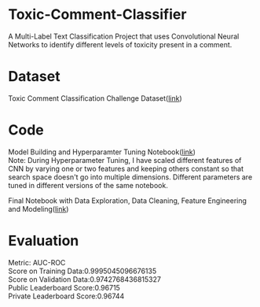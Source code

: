 # Toxic-Comment-Classifier
A Multi-Label Text Classification Project that uses Convolutional Neural Networks to identify different levels of toxicity present in a comment.

# Dataset
Toxic Comment Classification Challenge Dataset([link](https://www.kaggle.com/c/jigsaw-toxic-comment-classification-challenge))

# Code
Model Building and Hyperparamter Tuning Notebook([link](https://www.kaggle.com/abhishek2195/toxic-comment-cnn-modeling-single))\
Note: During Hyperparameter Tuning, I have scaled different features of CNN by varying one or two features and keeping others constant so that search space doesn't go into multiple dimensions. Different parameters are tuned in different versions of the same notebook.

Final Notebook with Data Exploration, Data Cleaning, Feature Engineering and Modeling([link](https://www.kaggle.com/abhishek2195/toxic-comment-cnn-modeling-final?scriptVersionId=42997055))

# Evaluation
Metric: AUC-ROC\
Score on Training Data:0.9995045096676135\
Score on Validation Data:0.9742768436815327\
Public Leaderboard Score:0.96715\
Private Leaderboard Score:0.96744
